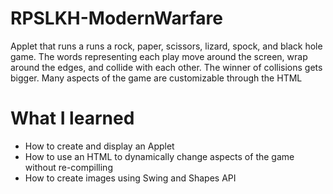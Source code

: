 # RPSLKH-ModernWarfare
Applet that runs a runs a rock, paper, scissors, lizard, spock, and black hole game. The words representing each play move around the screen, wrap around the edges, and collide with each other. The winner of collisions gets bigger. Many aspects of the game are customizable through the HTML
# What I learned
  - How to create and display an Applet
  - How to use an HTML to dynamically change aspects of the game without re-compilling
  - How to create images using Swing and Shapes API
